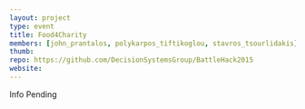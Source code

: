 ```yaml
---
layout: project
type: event
title: Food4Charity
members: [john_prantalos, polykarpos_tiftikoglou, stavros_tsourlidakis]
thumb:
repo: https://github.com/DecisionSystemsGroup/BattleHack2015
website:
---
```

Info Pending
